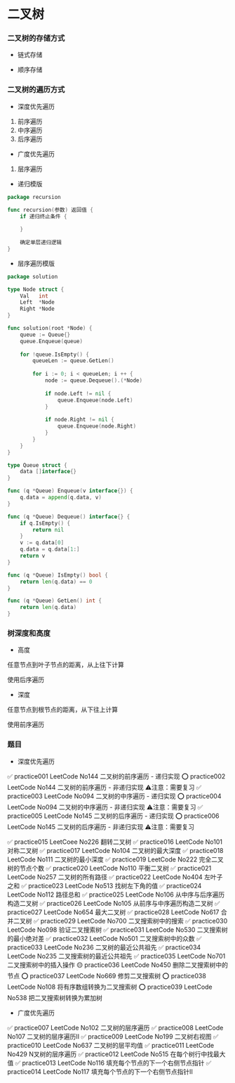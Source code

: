 # 二叉树


### 二叉树的存储方式

* 链式存储


* 顺序存储


### 二叉树的遍历方式

* 深度优先遍历

1. 前序遍历
2. 中序遍历
3. 后序遍历


* 广度优先遍历

1. 层序遍历


* 递归模版

```go
package recursion

func recursion(参数) 返回值 {
	if 递归终止条件 {
		
	}
	
	确定单层递归逻辑
}
```


* 层序遍历模版

```go
package solution

type Node struct {
	Val   int
	Left  *Node
	Right *Node
}

func solution(root *Node) {
	queue := Queue{}
	queue.Enqueue(queue)
	
	for !queue.IsEmpty() {
		queueLen := queue.GetLen()
		
		for i := 0; i < queueLen; i ++ {
			node := queue.Dequeue().(*Node)
			
			if node.Left != nil {
				queue.Enqueue(node.Left)
			}
			
			if node.Right != nil {
				queue.Enqueue(node.Right)
			}
		}
	}
}

type Queue struct {
	data []interface{}
}

func (q *Queue) Enqueue(v interface{}) {
	q.data = append(q.data, v)
}

func (q *Queue) Dequeue() interface{} {
	if q.IsEmpty() {
		return nil
	}
	v := q.data[0]
	q.data = q.data[1:]
	return v
}

func (q *Queue) IsEmpty() bool {
	return len(q.data) == 0
}

func (q *Queue) GetLen() int {
	return len(q.data)
}
```


### 树深度和高度

* 高度

任意节点到叶子节点的距离，从上往下计算

使用后序遍历


* 深度

任意节点到根节点的距离，从下往上计算

使用前序遍历


### 题目

* 深度优先遍历

✅ practice001 LeetCode No144 二叉树的前序遍历 - 递归实现
⭕️ practice002 LeetCode No144 二叉树的前序遍历 - 非递归实现 ⚠️注意：需要复习
✅ practice003 LeetCode No094 二叉树的中序遍历 - 递归实现
⭕️ practice004 LeetCode No094 二叉树的中序遍历 - 非递归实现 ⚠️注意：需要复习
✅ practice005 LeetCode No145 二叉树的后序遍历 - 递归实现
⭕️ practice006 LeetCode No145 二叉树的后序遍历 - 非递归实现 ⚠️注意：需要复习

✅️ practice015 LeetCoee No226 翻转二叉树
✅️ practice016 LeetCode No101 对称二叉树
✅ practice017 LeetCode No104 二叉树的最大深度
✅ practice018 LeetCode No111 二叉树的最小深度
✅ practice019 LeetCode No222 完全二叉树的节点个数
✅ practice020 LeetCode No110 平衡二叉树
✅ practice021 LeetCode No257 二叉树的所有路径
✅️ practice022 LeetCode No404 左叶子之和
✅️ practice023 LeetCode No513 找树左下角的值
✅ practice024 LeetCode No112 路径总和
✅️ practice025 LeetCode No106 从中序与后序遍历构造二叉树
✅ practice026 LeetCode No105 从前序与中序遍历构造二叉树
✅️ practice027 LeetCode No654 最大二叉树
✅ practice028 LeetCode No617 合并二叉树
✅ practice029 LeetCode No700 二叉搜索树中的搜索
✅️ practice030 LeetCode No098 验证二叉搜索树
✅️ practice031 LeetCode No530 二叉搜索树的最小绝对差
✅️ practice032 LeetCode No501 二叉搜索树中的众数
✅ practice033 LeetCode No236 二叉树的最近公共祖先
✅ practice034 LeetCode No235 二叉搜索树的最近公共祖先
✅️ practice035 LeetCode No701 二叉搜索树中的插入操作
🟡️ practice036 LeetCode No450 删除二叉搜索树中的节点
⭕️ practice037 LeetCode No669 修剪二叉搜索树
⭕️ practice038 LeetCode No108 将有序数组转换为二叉搜索树
⭕️ practice039 LeetCode No538 把二叉搜索树转换为累加树


* 广度优先遍历

✅ practice007 LeetCode No102 二叉树的层序遍历
✅️ practice008 LeetCode No107 二叉树的层序遍历Ⅱ
✅️ practice009 LeetCode No199 二叉树右视图
✅ practice010 LeetCode No637 二叉树的层平均值
✅ practice011 LeetCode No429 N叉树的层序遍历
✅️ practice012 LeetCode No515 在每个树行中找最大值
✅ practice013 LeetCode No116 填充每个节点的下一个右侧节点指针
✅ practice014 LeetCode No117 填充每个节点的下一个右侧节点指针Ⅱ
